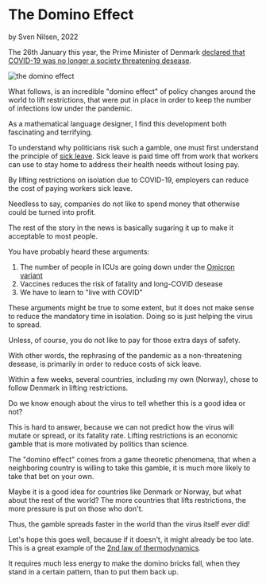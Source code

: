 # The Domino Effect
by Sven Nilsen, 2022

The 26th January this year, the Prime Minister of Denmark [declared that COVID-19 was no longer a society threatening desease](https://www.berlingske.dk/politik/mette-frederiksen-paa-pressemoede-fra-tirsdag-skal-alle-restriktioner).

![the domino effect](https://upload.wikimedia.org/wikipedia/commons/a/a8/Domino_effect.jpg)

What follows, is an incredible "domino effect" of policy changes around the world to lift restrictions,
that were put in place in order to keep the number of infections low under the pandemic.

As a mathematical language designer, I find this development both fascinating and terrifying.

To understand why politicians risk such a gamble, one must first understand the principle of [sick leave](https://en.wikipedia.org/wiki/Sick_leave).
Sick leave is paid time off from work that workers can use to stay home to address their health needs without losing pay.

By lifting restrictions on isolation due to COVID-19,
employers can reduce the cost of paying workers sick leave.

Needless to say, companies do not like to spend money that otherwise could be turned into profit.

The rest of the story in the news is basically sugaring it up to make it acceptable to most people.

You have probably heard these arguments:

1. The number of people in ICUs are going down under the [Omicron variant](https://en.wikipedia.org/wiki/SARS-CoV-2_Omicron_variant)
2. Vaccines reduces the risk of fatality and long-COVID desease
3. We have to learn to "live with COVID"

These arguments might be true to some extent,
but it does not make sense to reduce the mandatory time in isolation.
Doing so is just helping the virus to spread.

Unless, of course, you do not like to pay for those extra days of safety.

With other words, the rephrasing of the pandemic as a non-threatening desease,
is primarily in order to reduce costs of sick leave.

Within a few weeks, several countries, including my own (Norway), chose to follow Denmark in lifting restrictions.

Do we know enough about the virus to tell whether this is a good idea or not?

This is hard to answer, because we can not predict how the virus will mutate or spread, or its fatality rate.
Lifting restrictions is an economic gamble that is more motivated by politics than science.

The "domino effect" comes from a game theoretic phenomena,
that when a neighboring country is willing to take this gamble,
it is much more likely to take that bet on your own.

Maybe it is a good idea for countries like Denmark or Norway, but what about the rest of the world?
The more countries that lifts restrictions, the more pressure is put on those who don't.

Thus, the gamble spreads faster in the world than the virus itself ever did!

Let's hope this goes well, because if it doesn't, it might already be too late.
This is a great example of the [2nd law of thermodynamics](https://en.wikipedia.org/wiki/Second_law_of_thermodynamics).

It requires much less energy to make the domino bricks fall,
when they stand in a certain pattern, than to put them back up.
